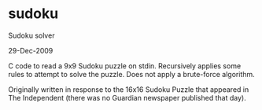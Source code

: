 # sudoku
Sudoku solver

29-Dec-2009

C code to read a 9x9 Sudoku puzzle on stdin.
Recursively applies some rules to attempt to solve the puzzle.
Does not apply a brute-force algorithm.

Originally written in response to the 16x16 Sudoku Puzzle that appeared in The Independent (there was no Guardian newspaper published that day).
